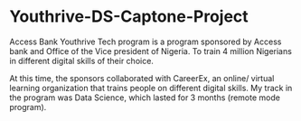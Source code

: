 # Youthrive-DS-Captone-Project
Access Bank Youthrive Tech program is a program sponsored by Access bank and Office of the Vice president of Nigeria. To train 4 million Nigerians in different digital skills of their choice.

At this time, the sponsors collaborated with CareerEx, an online/ virtual learning organization that trains people on different digital skills.
My track in the program was Data Science, which lasted for 3 months (remote mode program).
